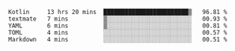 <!--START_SECTION:waka-->
```text
Kotlin     13 hrs 20 mins  ████████████████████████▒   96.81 % 
textmate   7 mins          ▒░░░░░░░░░░░░░░░░░░░░░░░░   00.93 % 
YAML       6 mins          ▒░░░░░░░░░░░░░░░░░░░░░░░░   00.81 % 
TOML       4 mins          ░░░░░░░░░░░░░░░░░░░░░░░░░   00.57 % 
Markdown   4 mins          ░░░░░░░░░░░░░░░░░░░░░░░░░   00.51 % 
```
<!--END_SECTION:waka-->
